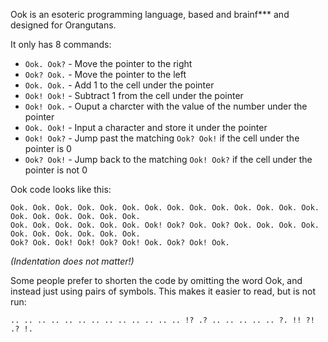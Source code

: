 Ook is an esoteric programming language, based and brainf*** and designed for Orangutans.

It only has 8 commands:
* `Ook. Ook?` - Move the pointer to the right
* `Ook? Ook.` - Move the pointer to the left
* `Ook. Ook.` - Add 1 to the cell under the pointer
* `Ook! Ook!` - Subtract 1 from the cell under the pointer
* `Ook! Ook.` - Ouput a charcter with the value of the number under the pointer
* `Ook. Ook!` - Input a character and store it under the pointer
* `Ook! Ook?` - Jump past the matching `Ook? Ook!` if the cell under the pointer is 0
* `Ook? Ook!` - Jump back to the matching `Ook! Ook?` if the cell under the pointer is not 0

Ook code looks like this:
```ook
Ook. Ook. Ook. Ook. Ook. Ook. Ook. Ook. Ook. Ook. Ook. Ook. Ook. Ook. Ook. Ook. Ook. Ook. Ook. Ook. 
Ook. Ook. Ook. Ook. Ook. Ook. Ook! Ook? Ook. Ook? Ook. Ook. Ook. Ook. Ook. Ook. Ook. Ook. Ook. Ook. 
Ook? Ook. Ook! Ook! Ook? Ook! Ook. Ook? Ook! Ook.
```
_(Indentation does not matter!)_

Some people prefer to shorten the code by omitting the word Ook, and instead just using pairs of symbols. This makes it easier to read, but is not run:
```ook
.. .. .. .. .. .. .. .. .. .. .. .. .. !? .? .. .. .. .. .. ?. !! ?! .? !.
```
